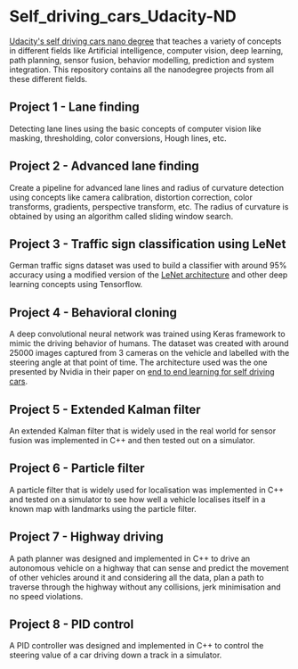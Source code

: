 # Self_driving_cars_Udacity-ND
[Udacity's self driving cars nano degree](https://www.udacity.com/course/self-driving-car-engineer-nanodegree--nd013) that teaches a variety of concepts in different fields like Artificial intelligence, computer vision, deep learning, path planning, sensor fusion, behavior modelling, prediction and system integration. This repository contains all the nanodegree projects from all these different fields.

## Project 1 - Lane finding
Detecting lane lines using the basic concepts of computer vision like masking, thresholding, color conversions, Hough lines, etc.
## Project 2 - Advanced lane finding
Create a pipeline for advanced lane lines  and radius of curvature detection using concepts like camera calibration, distortion correction, color transforms, gradients, perspective transform, etc. The radius of curvature is obtained by using an algorithm called sliding window search.
## Project 3 - Traffic sign classification using LeNet
German traffic signs dataset was used to build a classifier with around 95% accuracy using a modified version of the [LeNet architecture](http://yann.lecun.com/exdb/publis/pdf/lecun-01a.pdf) and other deep learning concepts using Tensorflow.
## Project 4 - Behavioral cloning
A deep convolutional neural network was trained using Keras framework to mimic the driving behavior of humans. The dataset was created with around 25000 images captured from 3 cameras on the vehicle and labelled with the steering angle at that point of time. The architecture used was the one presented by Nvidia in their paper on [end to end learning for self driving cars](https://images.nvidia.com/content/tegra/automotive/images/2016/solutions/pdf/end-to-end-dl-using-px.pdf).
## Project 5 - Extended Kalman filter
An extended Kalman filter that is widely used in the real world for sensor fusion was implemented in C++ and then tested out on a simulator.
## Project 6 - Particle filter
A particle filter that is widely used for localisation was implemented in C++ and tested on a simulator to see how well a vehicle localises itself in a known map with landmarks using the particle filter.
## Project 7 - Highway driving
A path planner was designed and implemented in C++ to drive an autonomous vehicle on a highway that can sense and predict the movement of other vehicles around it and considering all the data, plan a path to traverse through the highway without any collisions, jerk minimisation and no speed violations.
## Project 8 - PID control
A PID controller was designed and implemented in C++ to control the steering value of a car driving down a track in a simulator.

